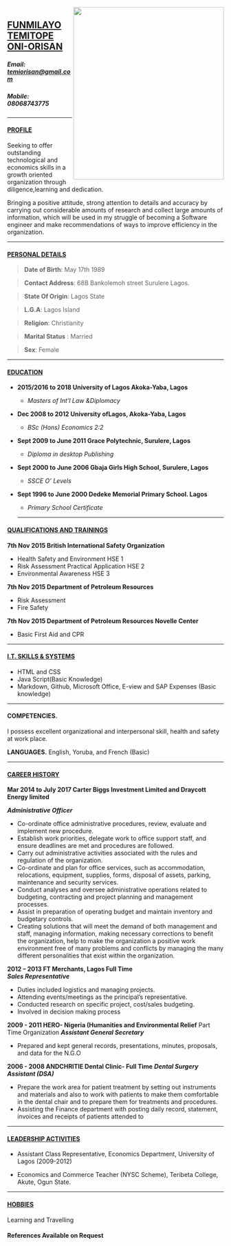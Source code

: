 ﻿
<img src="img/20151108_122045-2.jpg" align="right" style="width: 350px; height: 400px"/>

  ## <u>FUNMILAYO TEMITOPE ONI-ORISAN</u>
  ##### **Email**: temiorisan@gmail.com   
##### **Mobile**: 08068743775  </u>
---
#### <u>PROFILE</u>	

Seeking to offer outstanding technological and economics skills in a growth oriented organization through diligence,learning and dedication.

Bringing a positive attitude, strong attention to details and accuracy by carrying out considerable amounts of  research and collect large amounts of information, which will be used in my struggle of becoming a Software engineer and make recommendations of ways to improve efficiency in the organization.

 ---
#### <u>PERSONAL DETAILS</u>

> **Date of Birth**:    May 17th 1989 

>**Contact Address**:	68B Bankolemoh     street Surulere Lagos.

>**State Of Origin**:	Lagos State 

>**L.G.A**:	            Lagos Island 

>**Religion**:	    	Christianity 

>**Marital Status**	:		Married

>**Sex**:				Female 
 ---
 
#### <u>**EDUCATION**</u>

* **2015/2016 to  2018  University of Lagos Akoka-Yaba, Lagos**
                     
  * *Masters of Int’l Law &Diplomacy*                      

* **Dec 2008 to 2012    University ofLagos, Akoka-Yaba, Lagos**
    *  *BSc (Hons) Economics 2:2*

* **Sept 2009 to June 2011  Grace Polytechnic, Surulere, Lagos**
    * *Diploma in desktop Publishing*                              
* **Sept 2000 to June 2006  Gbaja Girls High School, Surulere, Lagos**
    * *SSCE O’ Levels*
                        
* **Sept 1996 to June 2000  Dedeke Memorial Primary School. Lagos**
    * *Primary School Certificate*                  
   ---
    
#### <u>QUALIFICATIONS AND TRAININGS</u>

			
**7th Nov 2015  British International Safety Organization** 

* Health Safety and Environment 		HSE 1
* Risk Assessment Practical Application HSE 2
* Environmental Awareness		HSE 3

**7th Nov 2015   Department of Petroleum Resources**
* Risk Assessment	  	
*	Fire Safety 	

**7th Nov 2015   Department of Petroleum Resources Novelle Center**

* Basic First Aid and CPR	



 ---
 
#### <u>I.T. SKILLS & SYSTEMS</u>

* HTML  and CSS
* Java Script(Basic Knowledge)
* Markdown, Github, Microsoft Office, E-view and SAP Expenses (Basic knowledge)
 
 ---
 
 #### **COMPETENCIES.**
I possess excellent organizational and interpersonal skill, health and safety at work place.


**LANGUAGES.**
English, Yoruba, and French (Basic)
 
 ---
 
#### <u>CAREER HISTORY</U>

**Mar 2014 to July 2017	Carter Biggs Investment Limited and Draycott Energy limited**
	  
***Administrative Officer***
*	Co-ordinate office administrative procedures, review, evaluate and implement new procedure. 
*	Establish work priorities, delegate work to office support staff, and ensure deadlines are met and procedures are followed. 
*	Carry out administrative activities associated with the rules and regulation of the organization. 
*	Co-ordinate and plan for office services, such as accommodation, relocations, equipment, supplies, forms, disposal of assets, parking, maintenance and security services. 
*	Conduct analyses and oversee administrative operations related to budgeting, contracting and project planning and management processes. 
*	Assist in preparation of operating budget and maintain inventory and budgetary controls.
*	Creating solutions that will meet the demand of both management and staff, managing information, making necessary corrections to benefit the organization, help to make the organization a positive work environment free of many problems and conflicts by managing the many different personalities that exist within the organization.

**2012 – 2013	 	FT Merchants, Lagos Full Time**		
***Sales Representative***           

*	Duties included logistics and managing projects.
*	Attending events/meetings as the principal’s representative.
*	Conducted research on specific project, cost/sales budgeting. 
*	Involved in decision making process

**2009 - 2011	HERO- Nigeria (Humanities and Environmental Relief**
Part Time	Organization
	***Assistant General Secretary***
*	Prepared and kept general records, presentations, minutes, proposals, and data for the N.G.O

**2006 - 2008	ANDCHRITIE Dental Clinic- 
Full Time**	***Dental Surgery Assistant (DSA)***

*	Prepare the work area for patient treatment by setting out instruments and materials and also to work with patients to make them comfortable in the dental chair and to prepare them for treatments and procedures.  
* Assisting the Finance department with posting daily record, statement, invoices and receipts of patients attended to   

 ---
 
#### <u>LEADERSHIP ACTIVITIES</u>

*	Assistant Class Representative, Economics Department, University of Lagos (2009-2012)

*	Economics and Commerce Teacher (NYSC Scheme), Teribeta College, Akute, Ogun State.
 ---
 
#### <u>HOBBIES</u>
Learning and Travelling

#### References Available on Request

